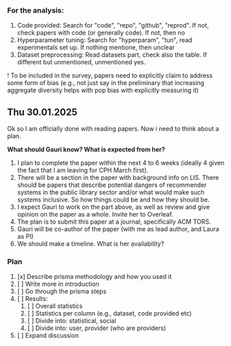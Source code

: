 ### For the analysis:

1. Code provided: Search for "code", "repo", "github", "reprod". If not, check papers with code (or generally code). If not, then no
2. Hyperparameter tuning: Search for "hyperparam", "tun", read experimentals set up. If nothing mentione, then unclear
3. Dataset preprocessing: Read datasets part, check also the table. If different but unmentioned, unmentioned yes.


! To be included in the survey, papers need to explicitly claim to address some form of bias (e.g., not just say in the preliminary that increasing aggregate diversity helps with pop bias with explicitly measuring it)

## Thu 30.01.2025
Ok so I am officially done with reading papers. Now i need to think about a plan.

**What should Gauri know? What is expected from her?**
1. I plan to complete the paper within the next 4 to 6 weeks (ideally 4 given the fact that I am leaving for CPH March first).
2. There will be a section in the paper with background info on LIS. There should be papers that describe potential dangers of recommender systems in the public library sector and/or what would make such systems inclusive. So how things could be and how they should be.
3. I expect Gauri to work on the part above, as well as review and give opinion on the paper as a whole. Invite her to Overleaf.
4. The plan is to submit this paper at a journal, specifically ACM TORS.
5. Gauri will be co-author of the paper (with me as lead author, and Laura as PI)
6. We should make a timeline. What is her availability?


### Plan
1. [x]  Describe prisma methodology and how you used it
2. [ ]  Write more in introduction
3. [ ]  Go through the prisma steps
4. [ ]  Results:
    1. [ ]  Overall statistics
    2. [ ]  Statistics per column (e.g., dataset, code provided etc)
    3. [ ]  Divide into: statistical, social
    4. [ ]  Divide into: user, provider (who are providers)
5. [ ]  Expand discussion
